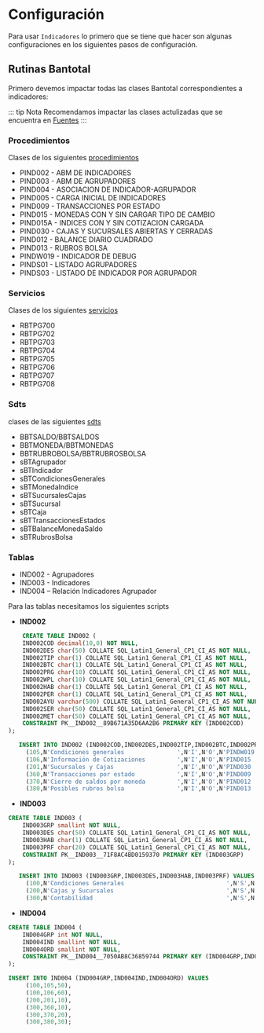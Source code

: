 # Configuración

Para usar `Indicadores` lo primero que se tiene que hacer son algunas configuraciones en los 
siguientes pasos de configuración.

## Rutinas Bantotal
Primero devemos impactar todas las clases Bantotal correspondientes a indicadores:

::: tip Nota
Recomendamos impactar las clases actulizadas que se encuentra en [Fuentes](\\fuentesgx16\bt\Java\Institucional\SqlServer\WEB-INF\classes\com\dlya\bantotal)
:::

### Procedimientos

Clases de los siguientes [procedimientos](https://dlya-my.sharepoint.com/:u:/g/personal/ajapura_dlya_com_uy/EWXxfNqGiMdJre2xZqpMMgABVXVRvIBNFbUvRrU9bJ1U9g?e=Tctky4)

- PIND002  - ABM DE INDICADORES
- PIND003  - ABM DE AGRUPADORES
- PIND004  - ASOCIACION DE INDICADOR-AGRUPADOR
- PIND005  - CARGA INICIAL DE INDICADORES
- PIND009  - TRANSACCIONES POR ESTADO
- PIND015  - MONEDAS CON Y SIN CARGAR TIPO DE CAMBIO
- PIND015A - INDICES CON Y SIN COTIZACION CARGADA
- PIND030  - CAJAS Y SUCURSALES ABIERTAS Y CERRADAS
- PIND012  - BALANCE DIARIO CUADRADO
- PIND013  - RUBROS BOLSA
- PINDW019 - INDICADOR DE DEBUG
- PINDS01  - LISTADO AGRUPADORES
- PINDS03  - LISTADO DE INDICADOR POR AGRUPADOR


### Servicios

Clases de los siguientes [servicios](https://dlya-my.sharepoint.com/:u:/g/personal/ajapura_dlya_com_uy/EWXxfNqGiMdJre2xZqpMMgABVXVRvIBNFbUvRrU9bJ1U9g?e=Tctky4)

- RBTPG700
- RBTPG702
- RBTPG703
- RBTPG704
- RBTPG705
- RBTPG706
- RBTPG707
- RBTPG708

### Sdts
clases de las siguientes [sdts](https://dlya-my.sharepoint.com/:u:/g/personal/ajapura_dlya_com_uy/EWXxfNqGiMdJre2xZqpMMgABVXVRvIBNFbUvRrU9bJ1U9g?e=Tctky4)

- BBTSALDO/BBTSALDOS
- BBTMONEDA/BBTMONEDAS
- BBTRUBROBOLSA/BBTRUBROSBOLSA
- sBTAgrupador
- sBTIndicador
- sBTCondicionesGenerales
- sBTMonedaIndice
- sBTSucursalesCajas  
- sBTSucursal
- sBTCaja
- sBTTransaccionesEstados
- sBTBalanceMonedaSaldo
- sBTRubrosBolsa

### Tablas

- IND002 - Agrupadores
- IND003 - Indicadores
- IND004 – Relación Indicadores Agrupador  

Para las tablas necesitamos los siguientes scripts

* **IND002**

``` sql 
    CREATE TABLE IND002 (
    IND002COD decimal(10,0) NOT NULL,
    IND002DES char(50) COLLATE SQL_Latin1_General_CP1_CI_AS NOT NULL,
    IND002TIP char(1) COLLATE SQL_Latin1_General_CP1_CI_AS NOT NULL,
    IND002BTC char(1) COLLATE SQL_Latin1_General_CP1_CI_AS NOT NULL,
    IND002PRG char(10) COLLATE SQL_Latin1_General_CP1_CI_AS NOT NULL,
    IND002WPL char(10) COLLATE SQL_Latin1_General_CP1_CI_AS NOT NULL,
    IND002HAB char(1) COLLATE SQL_Latin1_General_CP1_CI_AS NOT NULL,
    IND002PER char(1) COLLATE SQL_Latin1_General_CP1_CI_AS NOT NULL,
    IND002AYU varchar(500) COLLATE SQL_Latin1_General_CP1_CI_AS NOT NULL,
    IND002SER char(50) COLLATE SQL_Latin1_General_CP1_CI_AS NOT NULL,
    IND002MET char(50) COLLATE SQL_Latin1_General_CP1_CI_AS NOT NULL,
    CONSTRAINT PK__IND002__89B671A35D6AA2B6 PRIMARY KEY (IND002COD)
);
```

``` sql 
   INSERT INTO IND002 (IND002COD,IND002DES,IND002TIP,IND002BTC,IND002PRG,IND002WPL,IND002HAB,IND002PER,IND002AYU,IND002SER,IND002MET) VALUES
     (105,N'Condiciones generales               ',N'I',N'O',N'PINDW019  ',N'HINDW019  ',N'S',N'D',N'',N' ',N' '),
     (106,N'Información de Cotizaciones         ',N'I',N'O',N'PIND015   ',N'HIND015   ',N'S',N'D',N'',N' ',N' '),
     (201,N'Sucursales y Cajas                  ',N'I',N'O',N'PIND030   ',N'HIND030   ',N'S',N'D',N'',N' ',N' '),
     (360,N'Transacciones por estado            ',N'I',N'O',N'PIND009   ',N'HIND009   ',N'S',N'D',N'',N' ',N' '),
     (370,N'Cierre de saldos por moneda         ',N'I',N'O',N'PIND012   ',N'HIND012   ',N'S',N'D',N'',N' ',N' '),
     (380,N'Posibles rubros bolsa               ',N'I',N'O',N'PIND013   ',N'HIND013   ',N'S',N'D',N'',N' ',N' ');

```

* **IND003**

``` sql 
CREATE TABLE IND003 (
    IND003GRP smallint NOT NULL,
    IND003DES char(50) COLLATE SQL_Latin1_General_CP1_CI_AS NOT NULL,
    IND003HAB char(1) COLLATE SQL_Latin1_General_CP1_CI_AS NOT NULL,
    IND003PRF char(20) COLLATE SQL_Latin1_General_CP1_CI_AS NOT NULL,
    CONSTRAINT PK__IND003__71F8AC4BD0159370 PRIMARY KEY (IND003GRP)
);
```

``` sql 
   INSERT INTO IND003 (IND003GRP,IND003DES,IND003HAB,IND003PRF) VALUES
     (100,N'Condiciones Generales                             ',N'S',N'PERFIL100       '),
     (200,N'Cajas y Sucursales                                ',N'S',N'PERFIL200       '),
     (300,N'Contabilidad                                      ',N'S',N'PERFIL300       ');
```

* **IND004**

``` sql 
CREATE TABLE IND004 (
    IND004GRP int NOT NULL,
    IND004IND smallint NOT NULL,
    IND004ORD smallint NOT NULL,
    CONSTRAINT PK__IND004__7050AB8C36859744 PRIMARY KEY (IND004GRP,IND004IND)
);
```

``` sql 
INSERT INTO IND004 (IND004GRP,IND004IND,IND004ORD) VALUES
     (100,105,50),
     (100,106,60),
     (200,201,10),
     (300,360,10),
     (300,370,20),
     (300,380,30);
```
